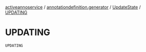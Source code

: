 [activeannoservice](../../index.md) / [annotationdefinition.generator](../index.md) / [UpdateState](index.md) / [UPDATING](./-u-p-d-a-t-i-n-g.md)

# UPDATING

`UPDATING`
